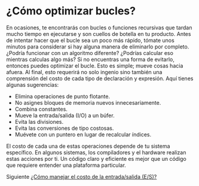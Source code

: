 # ¿Cómo optimizar bucles?
[//]: # (Version:1.0.0)
En ocasiones, te encontrarás con bucles o funciones recursivas que tardan mucho tiempo en ejecutarse y son cuellos de botella en tu producto. Antes de intentar hacer que el bucle sea un poco más rápido, tómate unos minutos para considerar si hay alguna manera de eliminarlo por completo. ¿Podría funcionar con un algoritmo diferente? ¿Podrías calcular eso mientras calculas algo más? Si no encuentras una forma de evitarlo, entonces puedes optimizar el bucle. Esto es simple; mueve cosas hacia afuera. Al final, esto requerirá no solo ingenio sino también una comprensión del costo de cada tipo de declaración y expresión. Aquí tienes algunas sugerencias:

- Elimina operaciones de punto flotante.
- No asignes bloques de memoria nuevos innecesariamente.
- Combina constantes.
- Mueve la entrada/salida (I/O) a un búfer.
- Evita las divisiones.
- Evita las conversiones de tipo costosas.
- Muévete con un puntero en lugar de recalcular índices.

El costo de cada una de estas operaciones depende de tu sistema específico. En algunos sistemas, los compiladores y el hardware realizan estas acciones por ti. Un código claro y eficiente es mejor que un código que requiere entender una plataforma particular.

Siguiente [¿Cómo manejar el costo de la entrada/salida (E/S)?](08-How-to-Deal-with-IO-Expense.md)

